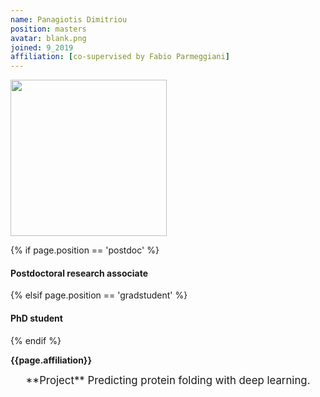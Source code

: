 ```yaml
---
name: Panagiotis Dimitriou
position: masters
avatar: blank.png
joined: 9_2019
affiliation: [co-supervised by Fabio Parmeggiani]
---
```


<img width="250" src="{{site.baseurl}}/images/people/{{page.avatar}}" data-action="zoom">

 {% if page.position == 'postdoc' %}
<h4>Postdoctoral research associate</h4>
 {% elsif page.position == 'gradstudent' %}
<h4>PhD student</h4>
 {% endif %}

<b>{{page.affiliation}}</b>

<header class="masthead text-justify" style="font-size:120%">
**Project**  
Predicting protein folding with deep learning.
</header>
<br><br>
